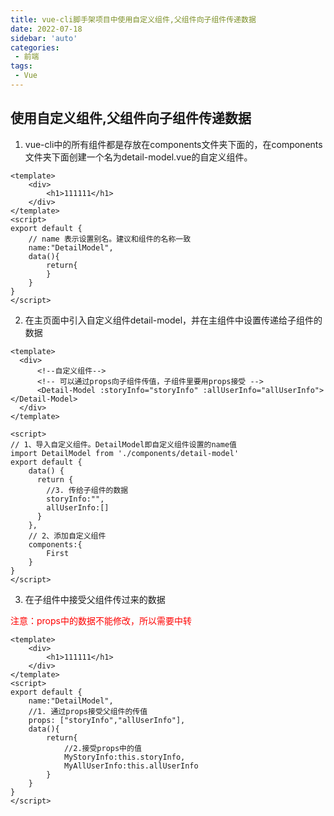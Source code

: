 ```yaml
---
title: vue-cli脚手架项目中使用自定义组件,父组件向子组件传递数据
date: 2022-07-18
sidebar: 'auto'
categories: 
 - 前端
tags:
 - Vue
---
```



## 使用自定义组件,父组件向子组件传递数据

1. vue-cli中的所有组件都是存放在components文件夹下面的，在components文件夹下面创建一个名为detail-model.vue的自定义组件。

```vue
<template>
    <div>
        <h1>111111</h1>
    </div>
</template>
<script>
export default {
    // name 表示设置别名。建议和组件的名称一致
    name:"DetailModel",
    data(){
        return{
        }
    }
}
</script>
```

2. 在主页面中引入自定义组件detail-model，并在主组件中设置传递给子组件的数据

```vue
<template>
  <div>
      <!--自定义组件-->
      <!-- 可以通过props向子组件传值，子组件里要用props接受 -->
      <Detail-Model :storyInfo="storyInfo" :allUserInfo="allUserInfo"></Detail-Model>
  </div>
</template>

<script>
// 1、导入自定义组件。DetailModel即自定义组件设置的name值
import DetailModel from './components/detail-model'
export default {
    data() {
      return {
        //3. 传给子组件的数据
        storyInfo:"",
        allUserInfo:[]
      }
    },
    // 2、添加自定义组件
    components:{
        First
    }
}
</script>
```

3. 在子组件中接受父组件传过来的数据

<font color="red">注意：props中的数据不能修改，所以需要中转</font>

```vue
<template>
    <div>
        <h1>111111</h1>
    </div>
</template>
<script>
export default {
    name:"DetailModel",
    //1. 通过props接受父组件的传值
    props: ["storyInfo","allUserInfo"],
    data(){
        return{
            //2.接受props中的值
            MyStoryInfo:this.storyInfo,
            MyAllUserInfo:this.allUserInfo
        }
    }
}
</script>
```